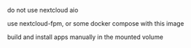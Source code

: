 do not use nextcloud aio

use nextcloud-fpm, or some docker compose with this image

build and install apps manually in the mounted volume